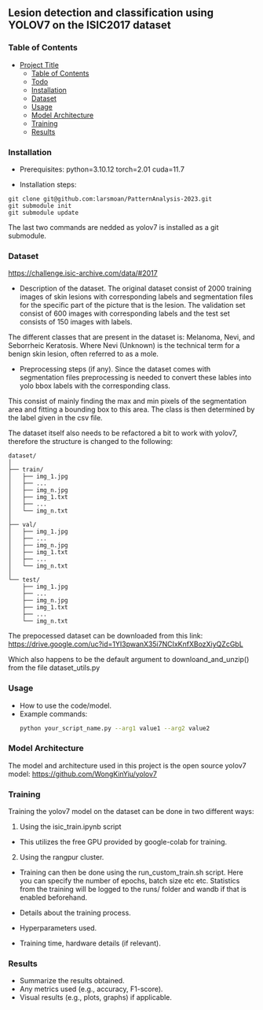 ## Lesion detection and classification using YOLOV7 on the ISIC2017 dataset

### Table of Contents
- [Project Title](#project-title)
  - [Table of Contents](#table-of-contents)
  - [Todo](#todo)
  - [Installation](#installation)
  - [Dataset](#dataset)
  - [Usage](#usage)
  - [Model Architecture](#model-architecture)
  - [Training](#training)
  - [Results](#results)


### Installation

- Prerequisites: 
python=3.10.12
torch=2.01
cuda=11.7


- Installation steps: 
```
git clone git@github.com:larsmoan/PatternAnalysis-2023.git
git submodule init
git submodule update
```

The last two commands are nedded as yolov7 is installed as a git submodule.

### Dataset
https://challenge.isic-archive.com/data/#2017
- Description of the dataset.
The original dataset consist of 2000 training images of skin lesions with corresponding labels and segmentation files for the specific part of the picture that is the lesion.
The validation set consist of 600 images with corresponding labels and the test set consists of 150 images with labels.


The different classes that are present in the dataset is: Melanoma, Nevi, and Seborrheic Keratosis. Where Nevi (Unknown) is the technical term for a benign skin lesion, often referred to as a mole.

- Preprocessing steps (if any).
Since the dataset comes with segmentation files preprocessing is needed to convert these lables into yolo bbox labels with the corresponding class.

This consist of mainly finding the max and min pixels of the segmentation area and fitting a bounding box to this area. The class is then determined by the label given in the csv file.

The dataset itself also needs to be refactored a bit to work with yolov7, therefore the structure is changed to the following:
```
dataset/
│
├── train/
│   ├── img_1.jpg
│   ├── ...
│   ├── img_n.jpg
│   ├── img_1.txt
│   ├── ...
│   └── img_n.txt
│
├── val/
│   ├── img_1.jpg
│   ├── ...
│   ├── img_n.jpg
│   ├── img_1.txt
│   ├── ...
│   └── img_n.txt
│
└── test/
    ├── img_1.jpg
    ├── ...
    ├── img_n.jpg
    ├── img_1.txt
    ├── ...
    └── img_n.txt
```

The prepocessed dataset can be downloaded from this link:
https://drive.google.com/uc?id=1YI3pwanX35i7NCIxKnfXBozXiyQZcGbL

Which also happens to be the default argument to downloand_and_unzip() from the file dataset_utils.py


### Usage

- How to use the code/model.
- Example commands:
  ```bash
  python your_script_name.py --arg1 value1 --arg2 value2
  ```

### Model Architecture
The model and architecture used in this project is the open source yolov7 model:
https://github.com/WongKinYiu/yolov7


### Training
Training the yolov7 model on the dataset can be done in two different ways:
1. Using the isic_train.ipynb script
- This utilizes the free GPU provided by google-colab for training.

2. Using the rangpur cluster.
- Training can then be done using the run_custom_train.sh script. Here you can specify the number of epochs, batch size etc etc. Statistics from the training will be logged to the runs/ folder and wandb if that is enabled beforehand.

- Details about the training process.
- Hyperparameters used.
- Training time, hardware details (if relevant).

### Results

- Summarize the results obtained.
- Any metrics used (e.g., accuracy, F1-score).
- Visual results (e.g., plots, graphs) if applicable.